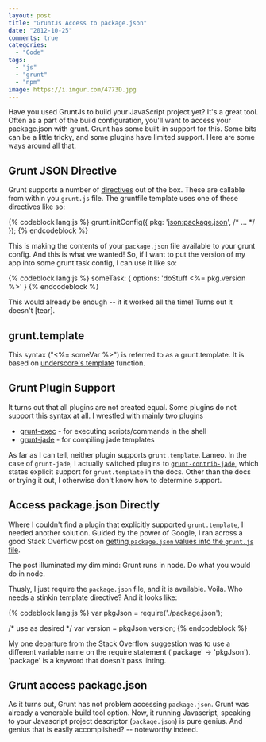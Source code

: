 ```yaml
---
layout: post
title: "GruntJs Access to package.json"
date: "2012-10-25"
comments: true
categories:
  - "Code"
tags:
  - "js"
  - "grunt"
  - "npm"
image: https://i.imgur.com/4773D.jpg
---
```


Have you used GruntJs to build your JavaScript project yet?  It's a great tool.  Often as a part of the build configuration, you'll want to access your package.json with grunt.  Grunt has some built-in support for this.  Some bits can be a little tricky, and some plugins have limited support.  Here are some ways around all that.

<!--more-->

## Grunt JSON Directive

Grunt supports a number of [directives](https://github.com/gruntjs/grunt/blob/master/docs/helpers_directives.md) out of the box.  These are callable from within you `grunt.js` file.  The gruntfile template uses one of these directives like so:

{% codeblock lang:js %}
grunt.initConfig({
  pkg: '<json:package.json>',
  /* ... */
});
{% endcodeblock %}

This is making the contents of your `package.json` file available to your grunt config.  And this is what we wanted!  So, if I want to put the version of my app into some grunt task config, I can use it like so:

{% codeblock lang:js %}
someTask: {
  options: 'doStuff <%= pkg.version %>'
}
{% endcodeblock %}

This would already be enough -- it it worked all the time!  Turns out it doesn't [tear].

## grunt.template

This syntax ("<%= someVar %>") is referred to as a grunt.template.  It is based on  [underscore's template](http://underscorejs.org/#template) function.

## Grunt Plugin Support

It turns out that all plugins are not created equal.  Some plugins do not support this syntax at all.  I wrestled with mainly two plugins

- [grunt-exec](https://npmjs.org/package/grunt-exec) - for executing scripts/commands in the shell
- [grunt-jade](https://npmjs.org/package/grunt-jade) - for compiling jade templates

As far as I can tell, neither plugin supports `grunt.template`.  Lameo.  In the case of `grunt-jade`, I actually switched plugins to [`grunt-contrib-jade`](https://npmjs.org/package/grunt-contrib-jade), which states explicit support for `grunt.template` in the docs.  Other than the docs or trying it out, I otherwise don't know how to determine support.

## Access package.json Directly

Where I couldn't find a plugin that explicitly supported `grunt.template`, I needed another solution.  Guided by the power of Google, I ran across a good Stack Overflow post on [getting `package.json` values into the `grunt.js` file](http://stackoverflow.com/questions/12408535/how-to-pass-in-package-json-array-to-grunt-js).

The post illuminated my dim mind:  Grunt runs in node.  Do what you would do in node.

Thusly, I just require the `package.json` file, and it is available.  Voila.  Who needs a stinkin template directive?  And it looks like:

{% codeblock lang:js %}
var pkgJson = require('./package.json');

/* use as desired */
var version = pkgJson.version;
{% endcodeblock %}

My one departure from the Stack Overflow suggestion was to use a different variable name on the require statement ('package' -> 'pkgJson').  'package' is a keyword that doesn't pass linting.

## Grunt access package.json

As it turns out, Grunt has not problem accessing `package.json`.  Grunt was already a venerable build tool option.  Now, it running Javascript, speaking to your Javascript project descriptor (`package.json`) is pure genius.  And genius that is easily accomplished? -- noteworthy indeed.
